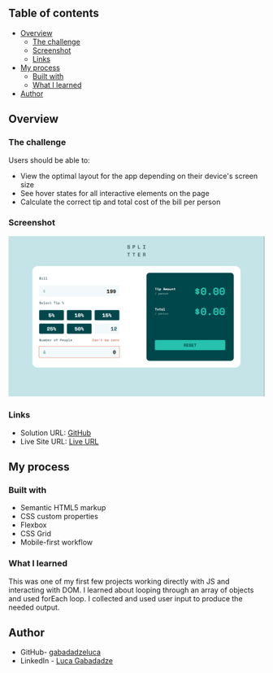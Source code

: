 ## Table of contents

- [Overview](#overview)
  - [The challenge](#the-challenge)
  - [Screenshot](#screenshot)
  - [Links](#links)
- [My process](#my-process)
  - [Built with](#built-with)
  - [What I learned](#what-i-learned)
- [Author](#author)


## Overview

### The challenge

Users should be able to:

- View the optimal layout for the app depending on their device's screen size
- See hover states for all interactive elements on the page
- Calculate the correct tip and total cost of the bill per person

### Screenshot

![Screenshot](./screenshot.png)


### Links

- Solution URL: [GitHub](https://github.com/gabadadzeluca/tip-calculator-app-main)
- Live Site URL: [Live URL](https://gabadadzeluca.github.io/tip-calculator-app-main/)

## My process

### Built with

- Semantic HTML5 markup
- CSS custom properties
- Flexbox
- CSS Grid
- Mobile-first workflow


### What I learned

This was one of my first few projects working directly with JS and interacting with DOM. I learned about looping through an array of objects and used forEach loop. I collected and used user input to produce the needed output.


## Author

- GitHub- [gabadadzeluca](https://github.com/gabadadzeluca)
- LinkedIn - [Luca Gabadadze](https://www.linkedin.com/in/luca-gabadadze-6068b324a/)

